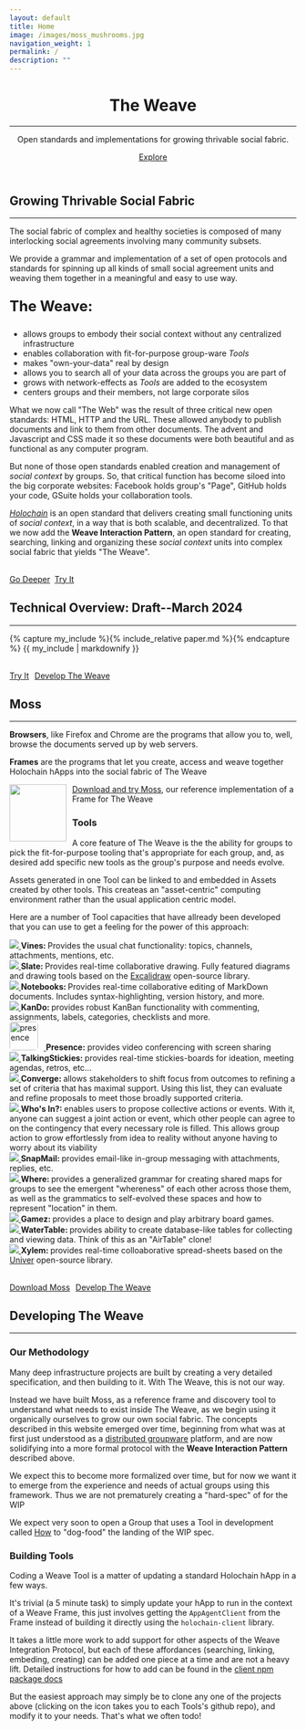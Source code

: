 ```yaml
---
layout: default
title: Home
image: /images/moss_mushrooms.jpg
navigation_weight: 1
permalink: /
description: ""
---
```

<header>
  <div class="header-content">
    <div class="header-content-inner">
      <h1 class="home-heading">The Weave</h1>
      <hr style="margin-bottom: 1em;"/>
      <p class="header-text">Open standards and implementations for growing thrivable social fabric.</p>
      <p><a href="#about" class="btn btn-primary btn-xl page-scroll">Explore</a></p>
    </div>
  </div>
</header>
<section class="bg-primary" id="about">
  <div class="container">
    <div class="row text-center">
      <h2 class="section-heading">Growing Thrivable Social Fabric</h2>
      <hr class="light">
    </div>
    <div class="row text-left">
      <div class="col-lg-6 col-md-6">
        <p>The social fabric of complex and healthy societies is composed of many interlocking social agreements involving many community subsets.</p>
        <p> We provide a grammar and implementation of a set of open protocols and standards for spinning up all kinds of small social agreement units and weaving them together in a meaningful and easy to use way.</p>
        <p style="font-weight:bold; font-size:180%;">The Weave:</p><ul>
          <li class="text-faded">allows groups to embody their social context without any centralized infrastructure</li>
          <li>enables collaboration with fit-for-purpose group-ware <i>Tools</i></li>
          <li class="text-faded">makes "own-your-data" real by design</li>
          <li>allows you to search all of your data across the groups you are part of</li>
          <li class="text-faded">grows with network-effects as <i>Tools</i> are added to the ecosystem </li>
          <li>centers groups and their members, not large corporate silos</li>
        </ul>
      </div>
      <div class="col-lg-6 col-md-6">
        <div class="about-image"></div>
      </div>
      <div class="col-lg-6 col-md-6">
        <p >What we now call "The Web" was the result of three critical new open standards: HTML, HTTP and the URL.  These allowed anybody to publish documents and link to them from other documents.  The advent and Javascript and CSS made it so these documents were both beautiful and as functional as any computer program.  </p>
        <p> But none of those open standards enabled creation and management of <i>social context</i> by groups.  So, that critical function has become siloed into the big corporate websites:  Facebook holds group's "Page", GitHub holds your code, GSuite holds your collaboration tools.</p>
        <p ><a class="linkable" href="https://holochain.org"><i>Holochain</i></a> is an open standard that delivers creating small functioning units of <i>social context</i>, in a way that is both scalable, and decentralized.  To that we now add the <strong>Weave Interaction Pattern</strong>, an open standard for creating, searching, linking and organizing these <i>social context</i> units into complex social fabric that yields "The Weave".</p>
      </div>
      <p class="aligncenter"><br /><a href="#technical" class="btn btn-default btn-xl page-scroll sr-button">Go Deeper</a>
      &nbsp;<a href="#tryit" class="btn btn-default btn-xl page-scroll sr-button">Try It</a></p>
    </div>
  </div>
</section>
<section class="bg-dark" id="technical">
  <div class="container">
    <div class="row text-center">
      <h2 class="section-heading">Technical Overview: Draft--March 2024</h2>
      <hr class="light">
    </div>
    <div class="row text-left">
      <div class="col-lg-12 col-md-12">
      {% capture my_include %}{% include_relative paper.md %}{% endcapture %}
      {{ my_include | markdownify }}
      </div>
      <p class="aligncenter"><br /><a href="#tryit" class="btn btn-default btn-xl page-scroll sr-button">Try It</a><a style="margin-left:10px;" href="#developers" class="btn btn-default btn-xl sr-button page-scroll">Develop The Weave</a></p>
    </div>
  </div>
</section>

<section class="bg-primary" id="tryit">
  <div class="container">
    <div class="row text-center">
      <h2 class="section-heading">Moss</h2>
      <hr class="light">
    </div>
    <div class="row text-left">
      <div class="col-lg-8 col-md-8">
        <p><strong>Browsers</strong>, like Firefox and Chrome are the programs that allow you to, well, browse the documents served up by web servers.
        </p>
        <p><strong>Frames</strong> are the programs that let you create, access and weave together Holochain hApps into the social fabric of The Weave</p>
      </div>
      <div class="col-lg-4 col-md-4">
        <p><img style="width:100px;float:left;margin-right:10px;" src="/images/moss_icon.png"/> <a class="linkable" href="https://github.com/lightningrodlabs/we/releases/tag/we-alpha-v0.10.7" >Download and try Moss</a>, our reference implementation of a Frame for The Weave</p>
      </div>
      <div class="col-lg-12 col-md-12">
        <p class="screenshot-image aligncenter"></p>
      </div>
      <h3 class="aligncenter">Tools</h3>
      <div class="col-lg-6 col-md-6">
        <p> A core feature of The Weave is the the ability for groups to pick the fit-for-purpose tooling that's appropriate for each group, and, as desired add specific new tools as the group's purpose and needs evolve.</p>
        <p>Assets generated in one Tool can be linked to and embedded in Assets created by other tools.  This createas an
        "asset-centric" computing environment rather than the usual application centric model.</p>
        <p>Here are a number of Tool capacities that have allready been developed that you can use to get a feeling for the power of this approach:</p>
        <div class="capacities">
          <div> <a href="https://github.com/lightningrodlabs/vines"><img class="capacity-logo" src="https://lightningrodlabs.org/projects/vines.svg"> </a><span><strong>Vines: </strong> Provides the usual chat functionality: topics, channels, attachments, mentions, etc.</span></div>
          <div> <a href="https://github.com/lightningrodlabs/slate"><img class="capacity-logo" src="https://lightningrodlabs.org/projects/slate_icon.svg"> </a><span> <strong>Slate: </strong> Provides real-time collaborative drawing. Fully featured diagrams and drawing tools based on the <a class="linkable" href="https://excalidraw.com/">Excalidraw</a> open-source library.</span> </div>
          <div> <a href="https://github.com/lightningrodlabs/notebooks"><img class="capacity-logo" src="https://lightningrodlabs.org/projects/notebooks_logo.svg"> </a><span> <strong>Notebooks: </strong> Provides real-time collaborative editing of MarkDown documents. Includes syntax-highlighting, version history, and more.</span> </div>
          <div> <a href="https://github.com/holochain-apps/kando"><img class="capacity-logo" src="/images/kando_icon.png">
            </a><span> <strong>KanDo: </strong> provides robust KanBan functionality with commenting, assignments, labels, categories, checklists and more. </span> </div>
          <div>
            <a href="https://github.com/matthme/unzoom"><img class="capacity-logo" style="height: 50px; width: 50px; border-radius: 5px; margin-right: 10px;" src="/images/presence_icon.png" alt="presence">
          </a><span><strong>Presence:</strong> provides video conferencing with screen sharing </span> </div>
        </div>
      </div>
      <div class="col-lg-6 col-md-6">
        <div class="capacities">
          <div> <a href="https://github.com/holochain-apps/talking-stickies"><img class="capacity-logo" src="/images/talking-stickies_icon.png"> </a><span><strong>TalkingStickies: </strong> provides real-time stickies-boards for ideation, meeting agendas, retros, etc...</span> </div>
          <div> <a href="https://github.com/lightningrodlabs/converge"><img class="capacity-logo" src="https://lightningrodlabs.org/projects/converge.png"> </a><span><strong>Converge: </strong> allows stakeholders to shift focus from outcomes to refining a set of criteria that has maximal support. Using this list, they can evaluate and refine proposals to meet those broadly supported criteria.</span></div>
          <div> <a href="https://github.com/lightningrodlabs/whos-in"><img class="capacity-logo" src="https://lightningrodlabs.org/projects/whosin.png"> </a><span> <strong>Who's In?: </strong> enables users to propose collective actions or events. With it, anyone can suggest a joint action or event, which other people can agree to on the contingency that every necessary role is filled. This allows group action to grow effortlessly from idea to reality without anyone having to worry about its viability</span> </div>
          <div> <a href="https://github.com/glassbeadsoftware/"><img class="capacity-logo" src="https://lightningrodlabs.org/projects/snapmail_logo.jpg">
            </a><span> <strong>SnapMail: </strong> provides email-like in-group messaging with attachments, replies, etc.</span> </div>
          <div> <a href="https://github.com/lightningrodlabs/where"><img class="capacity-logo" src="https://lightningrodlabs.org/projects/where_logo.png">
            </a><span> <strong>Where: </strong> provides a generalized grammar for creating shared maps for groups to see the emergent "whereness" of each other across those them, as well as the grammatics to self-evolved these spaces and how to represent "location" in them.
            </span> </div>
          <div> <a href="https://github.com/holochain-apps/gamez"><img class="capacity-logo" src="/images/gamez_icon.svg">
            </a><span> <strong>Gamez: </strong> provides a place to design and play arbitrary board games.</span> </div>
          <div> <a href="https://github.com/lightningrodlabs/tables"><img class="capacity-logo" src="/images/tables_icon.svg">
            </a><span> <strong>WaterTable: </strong> provides ability to create database-like tables for collecting and viewing data.  Think of this as an "AirTable" clone!</span> </div>
          <div> <a href="https://github.com/lightningrodlabs/calcy"><img class="capacity-logo" src="/images/xylem_icon.svg">
            </a><span> <strong>Xylem: </strong> provides real-time colloaborative spread-sheets based on the <a class="linkable" href="https://github.com/dream-num/univer">Univer</a> open-source library.</span> </div>
        </div>
      </div>
      <p class="aligncenter"><br /><a href="https://github.com/lightningrodlabs/we/releases/tag/we-alpha-v0.10.7" class="btn btn-default btn-xl sr-button">Download Moss</a><a style="margin-left:10px;" href="#developers" class="btn btn-default btn-xl sr-button page-scroll">Develop The Weave</a></p>
    </div>
  </div>
</section>

<section class="bg-dark" id="developers">
  <div class="container">
    <div class="row text-center">
      <h2 class="section-heading">Developing The Weave</h2>
      <hr class="light">
    </div>
    <div class="row text-left">
      <div class="col-lg-6 col-md-6">
        <h3 class="aligncenter">Our Methodology</h3>
        <p>Many deep infrastructure projects are built by creating a very detailed specification, and then building to it.  With The Weave, this is not our way.</p>
        <p>Instead we have built Moss, as a reference frame and discovery tool to understand what needs to exist inside The Weave, as we begin using it organically ourselves to grow our own social fabric.  The concepts described in this website emerged over time, beginning from what was at first just understood as a <a href="https://eric.harris-braun.com/blog/2022/07/26/id-390">distributed groupware</a> platform, and are now solidifying into a more formal protocol with the <strong>Weave Interaction Pattern</strong> described above.</p>
        <p>We expect this to become more formalized over time, but for now we want it to emerge from the
        experience and needs of actual groups using this framework.  Thus we are not prematurely creating a "hard-spec" of for the WIP</p>
        <p>We expect very soon to open a Group that uses a Tool in development called <a href="https://github.com/holochain/how">How</a> to "dog-food" the landing of the WIP spec.</p>
      </div>
      <div class="col-lg-6 col-md-6">
        <h3 class="aligncenter">Building Tools</h3>
        <p>Coding a Weave Tool is a matter of updating a standard Holochain hApp in a few ways.</p>
        <p>It's trivial (a 5 minute task) to simply update your hApp to run in the context of a Weave Frame,
           this just involves getting the <code>AppAgentClient</code> from the Frame instead of building it directly
           using the <code>holochain-client</code> library. </p>
        <p>It takes a little more work to add support for other aspects of the Weave Integration Protocol, but each of these affordances (searching, linking, embeding, creating) can be added one piece at a time and are not a heavy lift. Detailed instructions for how to add  can be found in the <a class="linkable" href="https://www.npmjs.com/package/@lightningrodlabs/we-applet">client npm package docs</a></p>
        <p>But the easiest approach may simply be to clone any one of the projects above (clicking on the icon takes you to each Tools's github repo), and modify it to your needs.  That's what we often todo!</p>
      </div>
    </div>
  </div>
</section>
